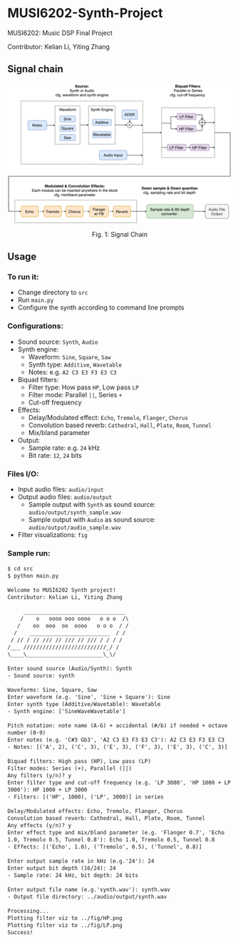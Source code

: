 # MUSI6202-Synth-Project
MUSI6202: Music DSP Final Project

Contributor: Kelian Li, Yiting Zhang

## Signal chain
<p align="center"><img src="/fig/signal_chain.png" width="600" title="signal chain"></p>
<p align="center">Fig. 1: Signal Chain</p>

## Usage
### To run it:
* Change directory to ```src```
* Run ```main.py```
* Configure the synth according to command line prompts

### Configurations:
* Sound source: ```Synth```,  ```Audio```
* Synth engine:
  * Waveform: ```Sine```,  ```Square```, ```Saw```
  * Synth type: ```Additive```, ```Wavetable```
  * Notes: e.g. ```A2 C3 E3 F3 E3 C3```
* Biquad filters:
  * Filter type: How pass ```HP```, Low pass ```LP```
  * Filter mode: Parallel ```||```, Series ```+```
  * Cut-off frequency
* Effects:
  * Delay/Modulated effect: ```Echo```, ```Tremolo```, ```Flanger```, ```Chorus```
  * Convolution based reverb: ```Cathedral```, ```Hall```, ```Plate```, ```Room```, ```Tunnel```
  * Mix/bland parameter
* Output:
  * Sample rate: e.g. ```24``` kHz
  * Bit rate: ```12```, ```24``` bits

### Files I/O:
* Input audio files: ```audio/input```
* Output audio files: ```audio/output```
  * Sample output with ```Synth``` as sound source: ```audio/output/synth_sample.wav```
  * Sample output with ```Audio``` as sound source: ```audio/output/audio_sample.wav```
* Filter visualizations: ```fig```

### Sample run:
```
$ cd src
$ python main.py

Welcome to MUSI6202 Synth project!
Contributor: Kelian Li, Yiting Zhang
 
     ________________________________
    /    o   oooo ooo oooo   o o o  /\ 
   /    oo  ooo  oo  oooo   o o o  / /
  /    _________________________  / /
 / // / // /// // /// // /// / / / /
/___ //////////////////////////_/ /
\____\________________________\_\/
                    
Enter sound source (Audio/Synth): Synth
- Sound source: synth

Waveforms: Sine, Square, Saw
Enter waveform (e.g. 'Sine', 'Sine + Square'): Sine
Enter synth type (Additive/Wavetable): Wavetable
- Synth engine: ['SineWaveWavetable']

Pitch notation: note name (A-G) + accidental (#/b) if needed + octave number (0-9)
Enter notes (e.g. 'C#3 Gb3', 'A2 C3 E3 F3 E3 C3'): A2 C3 E3 F3 E3 C3
- Notes: [('A', 2), ('C', 3), ('E', 3), ('F', 3), ('E', 3), ('C', 3)]

Biquad filters: High pass (HP), Low pass (LP)
Filter modes: Series (+), Parallel (||)
Any filters (y/n)? y
Enter filter type and cut-off frequency (e.g. 'LP 3000', 'HP 1000 + LP 3000'): HP 1000 + LP 3000
- Filters: [('HP', 1000), ('LP', 3000)] in series

Delay/Modulated effects: Echo, Tremolo, Flanger, Chorus
Convolution based reverb: Cathedral, Hall, Plate, Room, Tunnel
Any effects (y/n)? y
Enter effect type and mix/bland parameter (e.g. 'Flanger 0.7', 'Echo 1.0, Tremolo 0.5, Tunnel 0.8'): Echo 1.0, Tremolo 0.5, Tunnel 0.8
- Effects: [('Echo', 1.0), ('Tremolo', 0.5), ('Tunnel', 0.8)]

Enter output sample rate in kHz (e.g.'24'): 24
Enter output bit depth (16/24): 24
- Sample rate: 24 kHz, bit depth: 24 bits

Enter output file name (e.g.'synth.wav'): synth.wav
- Output file directory: ../audio/output/synth.wav

Processing...
Plotting filter viz to ../fig/HP.png
Plotting filter viz to ../fig/LP.png
Success!

```
